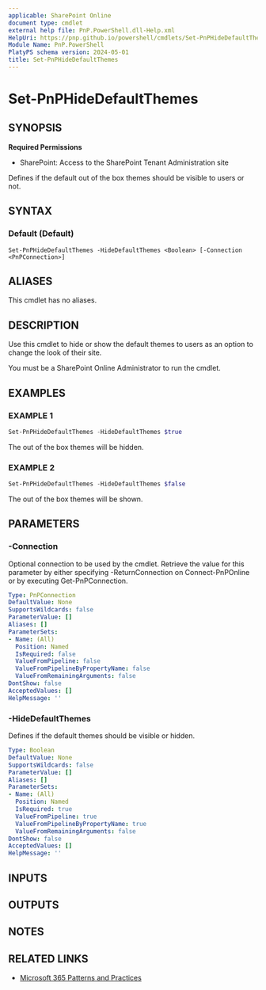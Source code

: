 ```yaml
---
applicable: SharePoint Online
document type: cmdlet
external help file: PnP.PowerShell.dll-Help.xml
HelpUri: https://pnp.github.io/powershell/cmdlets/Set-PnPHideDefaultThemes.html
Module Name: PnP.PowerShell
PlatyPS schema version: 2024-05-01
title: Set-PnPHideDefaultThemes
---
```


# Set-PnPHideDefaultThemes

## SYNOPSIS

**Required Permissions**

* SharePoint: Access to the SharePoint Tenant Administration site

Defines if the default out of the box themes should be visible to users or not.

## SYNTAX

### Default (Default)

```
Set-PnPHideDefaultThemes -HideDefaultThemes <Boolean> [-Connection <PnPConnection>]
```

## ALIASES

This cmdlet has no aliases.

## DESCRIPTION

Use this cmdlet to hide or show the default themes to users as an option to change the look of their site.

You must be a SharePoint Online Administrator to run the cmdlet.

## EXAMPLES

### EXAMPLE 1

```powershell
Set-PnPHideDefaultThemes -HideDefaultThemes $true
```

The out of the box themes will be hidden.

### EXAMPLE 2

```powershell
Set-PnPHideDefaultThemes -HideDefaultThemes $false
```

The out of the box themes will be shown.

## PARAMETERS

### -Connection

Optional connection to be used by the cmdlet. Retrieve the value for this parameter by either specifying -ReturnConnection on Connect-PnPOnline or by executing Get-PnPConnection.

```yaml
Type: PnPConnection
DefaultValue: None
SupportsWildcards: false
ParameterValue: []
Aliases: []
ParameterSets:
- Name: (All)
  Position: Named
  IsRequired: false
  ValueFromPipeline: false
  ValueFromPipelineByPropertyName: false
  ValueFromRemainingArguments: false
DontShow: false
AcceptedValues: []
HelpMessage: ''
```

### -HideDefaultThemes

Defines if the default themes should be visible or hidden.

```yaml
Type: Boolean
DefaultValue: None
SupportsWildcards: false
ParameterValue: []
Aliases: []
ParameterSets:
- Name: (All)
  Position: Named
  IsRequired: true
  ValueFromPipeline: true
  ValueFromPipelineByPropertyName: true
  ValueFromRemainingArguments: false
DontShow: false
AcceptedValues: []
HelpMessage: ''
```

## INPUTS

## OUTPUTS

## NOTES

## RELATED LINKS

- [Microsoft 365 Patterns and Practices](https://aka.ms/m365pnp)
